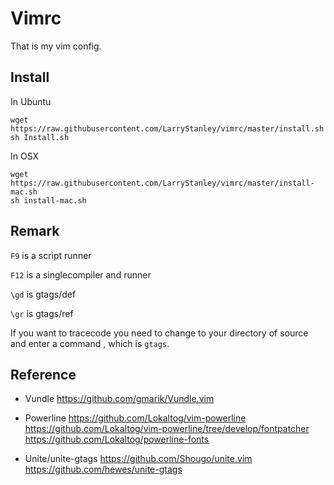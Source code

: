 Vimrc
=====
That is my vim config.

Install
-------
In Ubuntu

	wget https://raw.githubusercontent.com/LarryStanley/vimrc/master/install.sh
	sh Install.sh

In OSX

	wget https://raw.githubusercontent.com/LarryStanley/vimrc/master/install-mac.sh
	sh install-mac.sh

Remark
------
`F9` is a script runner

`F12` is a singlecompiler and runner

`\gd` is gtags/def 

`\gr` is gtags/ref 

If you want to tracecode you need to change to your directory of source
and enter a command , which is `gtags`. 

Reference
---------

+ Vundle
https://github.com/gmarik/Vundle.vim

+ Powerline
https://github.com/Lokaltog/vim-powerline
https://github.com/Lokaltog/vim-powerline/tree/develop/fontpatcher
https://github.com/Lokaltog/powerline-fonts

+ Unite/unite-gtags
https://github.com/Shougo/unite.vim
https://github.com/hewes/unite-gtags


